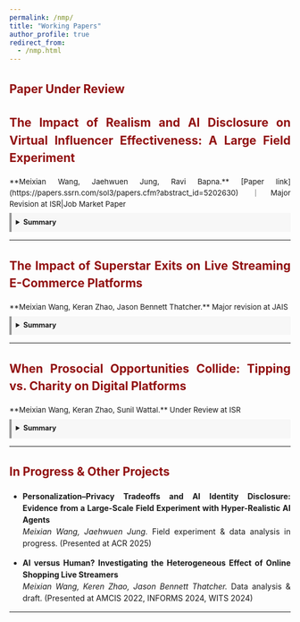 ```yaml
---
permalink: /nmp/
title: "Working Papers"
author_profile: true
redirect_from: 
  - /nmp.html
---
```


<div style="width:100%; line-height:1.5; margin: 0 0 1.5em 0; text-align:justify;" markdown="1">

## <span style="color:#910f0f">Paper Under Review</span>

<!-- Paper 1 -->
## <span style="color:#910f0f">The Impact of Realism and AI Disclosure on Virtual Influencer Effectiveness: A Large Field Experiment</span>

<p style="margin-bottom:0.4em; font-size:0.95em;" markdown="1">
**Meixian Wang, Jaehwuen Jung, Ravi Bapna.**  
[Paper link](https://papers.ssrn.com/sol3/papers.cfm?abstract_id=5202630) ｜Major Revision at ISR|Job Market Paper
</p>

<details style="border-left:4px solid #999; background:#f7f7f7; padding:0.6em; font-size:0.9em;">
  <summary style="font-size:1em;"><strong>Summary</strong></summary>
  <p style="margin:0.4em 0;">
    Influencer marketing is growing rapidly, and brands are testing AI-generated virtual influencers. In a large field experiment with 1.8M+ consumers, we study how anthropomorphism (realism) and AI identity disclosure interact. Higher anthropomorphism increases engagement, but disclosure of AI identity reduces link clicks and short video plays—especially for highly realistic agents—via an expectation-violation mechanism found in an online experiment. Among consumers with prior exposure to virtual influencers, the negative effect of disclosure reverses: highly realistic agents with disclosure outperform less anthropomorphic ones. The findings offer guidance on balancing realism and transparency when deploying AI agents for consumer engagement.
  </p>
  <img src="/images/CMCAV.jpg" alt="Concept figure for AI disclosure and realism" width="330" style="display:block; margin:0.6em auto;" />
</details>

---

<!-- Paper 2 -->
## <span style="color:#910f0f">The Impact of Superstar Exits on Live Streaming E-Commerce Platforms</span>

<p style="margin-bottom:0.4em; font-size:0.95em;" markdown="1">
**Meixian Wang, Keran Zhao, Jason Bennett Thatcher.**
Major revision at JAIS
</p>

<details style="border-left:4px solid #999; background:#f7f7f7; padding:0.6em; font-size:0.9em;">
  <summary style="font-size:1em;"><strong>Summary</strong></summary>
  <p style="margin:0.4em 0;">
    We examine how the sudden exit of superstar streamers affects live streaming e-commerce ecosystems—traffic allocation, sales outcomes, and behavior of mid-tail and long-tail sellers. The study leverages platform data and quasi-experimental variation in superstar availability to assess substitution and spillover dynamics, with implications for platform resilience and creator dependency.
  </p>
  <img src="/images/LucNL.png" alt="Illustration for superstar exits study" width="350" style="display:block; margin:0.6em auto;" />
</details>

---

<!-- Paper 3 -->
## <span style="color:#910f0f">When Prosocial Opportunities Collide: Tipping vs. Charity on Digital Platforms</span>

<p style="margin-bottom:0.4em; font-size:0.95em;" markdown="1">
**Meixian Wang, Keran Zhao, Sunil Wattal.**
Under Review at ISR
</p>

<details style="border-left:4px solid #999; background:#f7f7f7; padding:0.6em; font-size:0.9em;">
  <summary style="font-size:1em;"><strong>Summary</strong></summary>
  <p style="margin:0.4em 0;">
    As platforms integrate prosocial features, creators face a trade-off between monetization and altruism. Using Twitch’s built-in charity tool and a quasi-experimental design around the 2023 “Together for Good” campaign, we analyze 10,704 streamer-day and 672,452 viewer–streamer–day observations. Charity streams cause short-term substitution (direct tipping falls during charity streams) but generate a longer-term generosity spillover (tipping rises in subsequent non-charity streams). Mechanistically, active tippers reallocate spending away from tipping during charity events, while new or previously inactive viewers become more likely to initiate tipping after exposure to a streamer’s charity activities. The results inform platform design that balances revenue with social impact.
  </p>
</details>

---

<!-- Pipeline / additional projects -->
## <span style="color:#910f0f">In Progress & Other Projects</span>

- **Personalization–Privacy Tradeoffs and AI Identity Disclosure: Evidence from a Large-Scale Field Experiment with Hyper-Realistic AI Agents**  
  *Meixian Wang, Jaehwuen Jung.* Field experiment & data analysis in progress. (Presented at ACR 2025)

- **AI versus Human? Investigating the Heterogeneous Effect of Online Shopping Live Streamers**  
  *Meixian Wang, Keren Zhao, Jason Bennett Thatcher.* Data analysis & draft. (Presented at AMCIS 2022, INFORMS 2024, WITS 2024)

---


</div>
